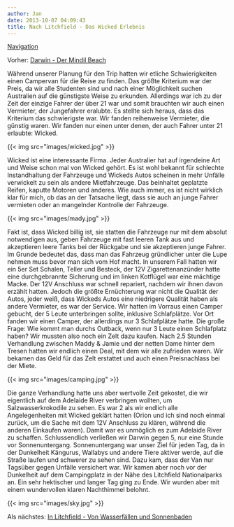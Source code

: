 ```yaml
---
author: Jan
date: 2013-10-07 04:09:43
title: Nach Litchfield - Das Wicked Erlebnis
---
```


[Navigation](/posts/30-der-stuart-highway/)

Vorher: [Darwin - Der Mindil Beach](../day_02)

Während unserer Planung für den Trip hatten wir etliche Schwierigkeiten einen
Campervan für die Reise zu finden. Das größte Kriterium war der Preis, da wir
alle Studenten sind und nach einer Möglichkeit suchen Australien auf die
günstigste Weise zu erkunden. Allerdings war ich zu der Zeit der einzige Fahrer
der über 21 war und somit brauchten wir auch einen Vermieter, der Jungefahrer
eralubte. Es stellte sich heraus, dass das Kriterium das schwierigste war. Wir
fanden reihenweise Vermieter, die günstig waren. Wir fanden nur einen unter
denen, der auch Fahrer unter 21 erlaubte: Wicked.

{{< img src="images/wicked.jpg" >}}

Wicked ist eine interessante Firma. Jeder Australier hat auf irgendeine Art und
Weise schon mal von Wicked gehört. Es ist wohl bekannt für schlechte
Instandhaltung der Fahrzeuge und Wickeds Autos scheinen in mehr Unfälle
verwickelt zu sein als andere Mietfahrzeuge. Das beinhaltet geplatzte Reifen,
kaputte Motoren und anderes. Wie auch immer, es ist nicht wirklich klar für
mich, ob das an der Tatsache liegt, dass sie auch an junge Fahrer vermieten
oder an mangelnder Kontrolle der Fahrzeuge.

{{< img src="images/mady.jpg" >}}

Fakt ist, dass Wicked billig ist, sie statten die Fahrzeuge nur mit dem absolut
notwendigen aus, geben Fahrzeuge mit fast leeren Tank aus und akzeptieren leere
Tanks bei der Rückgabe und sie akzeptieren junge Fahrer. Im Grunde bedeutet
das, dass man das Fahrzeug gründlicher unter die Lupe nehmen muss bevor man
sich vom Hof macht. In unserem Fall hatten wir ein 5er Set Schalen, Teller und
Besteck, der 12V Zigarettenanzünder hatte eine durchgebrannte Sicherung und im
linken Kotflügel war eine mächtige Macke. Der 12V Anschluss war schnell
repariert, nachdem wir ihnen davon erzählt hatten. Jedoch die größte
Ernüchterung war nicht die Qualität der Autos, jeder weiß, dass Wickeds Autos
eine niedrigere Qualität haben als andere Vermieter, es war der Service. Wir
hatten im Vorraus einen Camper gebucht, der 5 Leute unterbringen sollte,
inklusive Schlafplätze. Vor Ort fanden wir einen Camper, der allerdings nur
3 Schlafplätze hatte. Die große Frage: Wie kommt man durchs Outback, wenn nur
3 Leute einen Schlafplatz haben? Wir mussten also noch ein Zelt dazu kaufen.
Nach 2.5 Stunden Verhandlung zwischen Maddy & Jamie und der netten Dame hinter
dem Tresen hatten wir endlich einen Deal, mit dem wir alle zufrieden waren.
Wir bekamen das Geld für das Zelt erstattet und auch einen Preisnachlass bei
der Miete.

{{< img src="images/camping.jpg" >}}

Die ganze Verhandlung hatte uns aber wertvolle Zeit gekostet, die wir
eigentlich auf dem Adelaide River verbringen wollten, um Salzwasserkrokodile zu
sehen. Es war 2 als wir endlich alle Angelegenheiten mit Wicked geklärt hatten
(Orion und ich sind noch einmal zurück, um die Sache mit dem 12V Anschluss zu
klären, während die anderen Einkaufen waren). Damit war es unmöglich es zum
Adelaide River zu schaffen. Schlussendlich verließen wir Darwin gegen 5, nur
eine Stunde vor Sonnenuntergang. Sonnenuntergang war unser Ziel für jeden Tag,
da in der Dunkelheit Kängurus, Wallabys und andere Tiere aktiver werde, auf die
Straße laufen und schwerer zu sehen sind. Dazu kam, dass der Van nur Tagsüber
gegen Unfälle versichert war. Wir kamen aber noch vor der Dunkelheit auf dem
Campingplatz in der Nähe des Litchfield Nationalparks an. Ein sehr hektischer
und langer Tag ging zu Ende. Wir wurden aber mit einem wundervollen klaren
Nachthimmel belohnt.

{{< img src="images/sky.jpg" >}}

Als nächstes: [In Litchfield - Von Wasserfällen und Sonnenbaden](../day_04)
